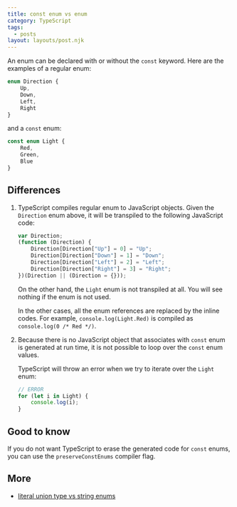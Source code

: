 ```yaml
---
title: const enum vs enum
category: TypeScript
tags:
  - posts
layout: layouts/post.njk
---
```


An enum can be declared with or without the `const` keyword. Here are the examples of a regular enum:

```js
enum Direction {
    Up,
    Down,
    Left,
    Right
}
```

and a `const` enum:

```js
const enum Light {
    Red,
    Green,
    Blue
}
```

## Differences

1. TypeScript compiles regular enum to JavaScript objects. Given the `Direction` enum above, it will be transpiled to the following JavaScript code:

    ```js
    var Direction;
    (function (Direction) {
        Direction[Direction["Up"] = 0] = "Up";
        Direction[Direction["Down"] = 1] = "Down";
        Direction[Direction["Left"] = 2] = "Left";
        Direction[Direction["Right"] = 3] = "Right";
    })(Direction || (Direction = {}));
    ```

    On the other hand, the `Light` enum is not transpiled at all. You will see nothing if the enum is not used. 

    In the other cases, all the enum references are replaced by the inline codes. For example, `console.log(Light.Red)` is compiled as `console.log(0 /* Red */)`.

2. Because there is no JavaScript object that associates with `const` enum is generated at run time, it is not possible to loop over the `const` enum values.

    TypeScript will throw an error when we try to iterate over the `Light` enum:

    ```js
    // ERROR
    for (let i in Light) {
        console.log(i);
    }
    ```

## Good to know

If you do not want TypeScript to erase the generated code for `const` enums, you can use the `preserveConstEnums` compiler flag.

## More

* [literal union type vs string enums](/literal-union-type-vs-string-enums)